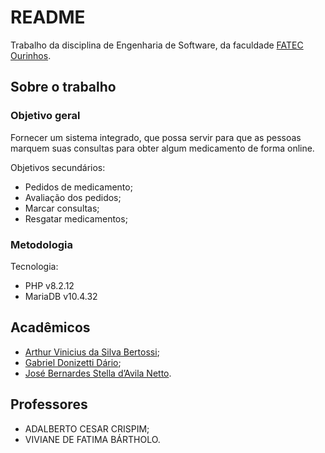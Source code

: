 # README

Trabalho da disciplina de Engenharia de Software, da faculdade [FATEC Ourinhos](https://www.fatecourinhos.edu.br/).

## Sobre o trabalho

### Objetivo geral
Fornecer um sistema integrado, que possa servir para que as pessoas marquem suas consultas para obter algum medicamento de forma online.

Objetivos secundários:
- Pedidos de medicamento;
- Avaliação dos pedidos;
- Marcar consultas;
- Resgatar medicamentos;

### Metodologia

Tecnologia:
- PHP v8.2.12
- MariaDB v10.4.32

## Acadêmicos

- [Arthur Vinicius da Silva Bertossi](https://github.com/arthurbertossi);
- [Gabriel Donizetti Dário](https://github.com/GDDario);
- [José Bernardes Stella d’Avila Netto](https://github.com/nettodavila).

## Professores

- ADALBERTO CESAR CRISPIM;
- VIVIANE DE FATIMA BÁRTHOLO.
